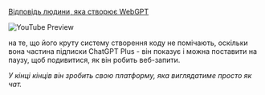 <!--
date: 2024-03-20T02:29:10
-->

[Відповідь людини, яка створює WebGPT](https://www.youtube.com/watch?v=bxU937z9GQE) 

![YouTube Preview](https://img.youtube.com/vi/bxU937z9GQE/mqdefault.jpg)

 на те, що його круту систему створення коду не помічають, оскільки вона частина підписки ChatGPT Plus - він показує і можна поставити на паузу, щоб подивитися, як він робить веб-запити. 

_У кінці кінців він зробить свою платформу, яка виглядатиме просто як чат._